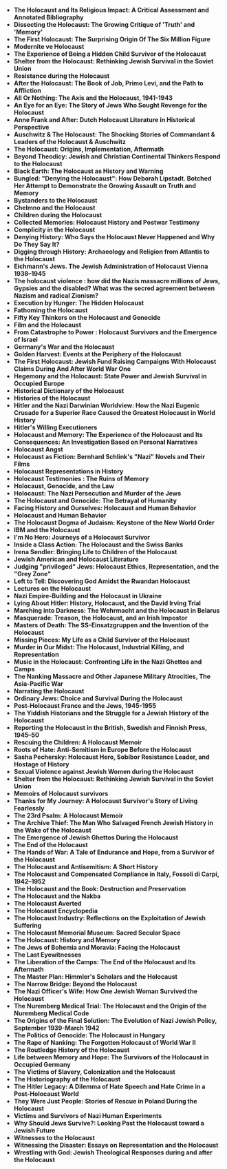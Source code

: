 
<ul>
 <li><b><a target="_blank" href="https://github.com/manjunath5496/114-Eye-Opening-Books-About-the-Holocaust/blob/master/jhl(1).pdf" style="text-decoration:none;">The Holocaust and Its Religious Impact: A Critical Assessment and Annotated Bibliography</a></b></li>
 <li><b><a target="_blank" href="https://github.com/manjunath5496/114-Eye-Opening-Books-About-the-Holocaust/blob/master/jhl(2).pdf" style="text-decoration:none;">Dissecting the Holocaust: The Growing Critique of 'Truth' and 'Memory'  </a></b></li>
                                <li><b><a target="_blank" href="https://github.com/manjunath5496/114-Eye-Opening-Books-About-the-Holocaust/blob/master/jhl(3).pdf" style="text-decoration:none;">The First Holocaust: The Surprising Origin Of The Six Million Figure </a></b></li>
 <li><b><a target="_blank" href="https://github.com/manjunath5496/114-Eye-Opening-Books-About-the-Holocaust/blob/master/jhl(4).pdf" style="text-decoration:none;">Modernite ve Holocaust</a></b></li>                              
<li><b><a target="_blank" href="https://github.com/manjunath5496/114-Eye-Opening-Books-About-the-Holocaust/blob/master/jhl(5).pdf" style="text-decoration:none;">The Experience of Being a Hidden Child Survivor of the Holocaust</a></b></li>
<li><b><a target="_blank" href="https://github.com/manjunath5496/114-Eye-Opening-Books-About-the-Holocaust/blob/master/jhl(6).pdf" style="text-decoration:none;">Shelter from the Holocaust: Rethinking Jewish Survival in the Soviet Union</a></b></li>
                                <li><b><a target="_blank" href="https://github.com/manjunath5496/114-Eye-Opening-Books-About-the-Holocaust/blob/master/jhl(7).pdf" style="text-decoration:none;">Resistance during the Holocaust </a></b></li>
                                <li><b><a target="_blank" href="https://github.com/manjunath5496/114-Eye-Opening-Books-About-the-Holocaust/blob/master/jhl(8).pdf" style="text-decoration:none;">After the Holocaust: The Book of Job, Primo Levi, and the Path to Affliction</a></b></li>      
 
 <li><b><a target="_blank" href="https://github.com/manjunath5496/114-Eye-Opening-Books-About-the-Holocaust/blob/master/jhl(9).pdf" style="text-decoration:none;">All Or Nothing: The Axis and the Holocaust, 1941-1943</a></b></li>                             
<li><b><a target="_blank" href="https://github.com/manjunath5496/114-Eye-Opening-Books-About-the-Holocaust/blob/master/jhl(10).pdf" style="text-decoration:none;">An Eye for an Eye: The Story of Jews Who Sought Revenge for the Holocaust</a></b></li>                                
<li><b><a target="_blank" href="https://github.com/manjunath5496/114-Eye-Opening-Books-About-the-Holocaust/blob/master/jhl(11).pdf" style="text-decoration:none;">Anne Frank and After: Dutch Holocaust Literature in Historical Perspective</a></b></li>
                                <li><b><a target="_blank" href="https://github.com/manjunath5496/114-Eye-Opening-Books-About-the-Holocaust/blob/master/jhl(12).pdf" style="text-decoration:none;">Auschwitz & The Holocaust: The Shocking Stories of Commandant & Leaders of the Holocaust & Auschwitz</a></b></li>
        <li><b><a target="_blank" href="https://github.com/manjunath5496/114-Eye-Opening-Books-About-the-Holocaust/blob/master/jhl(13).pdf" style="text-decoration:none;">The Holocaust: Origins, Implementation, Aftermath</a></b></li>
                                
 <li><b><a target="_blank" href="https://github.com/manjunath5496/114-Eye-Opening-Books-About-the-Holocaust/blob/master/jhl(14).pdf" style="text-decoration:none;">Beyond Theodicy: Jewish and Christian Continental Thinkers Respond to the Holocaust  </a></b></li>                              
<li><b><a target="_blank" href="https://github.com/manjunath5496/114-Eye-Opening-Books-About-the-Holocaust/blob/master/jhl(15).pdf" style="text-decoration:none;">Black Earth: The Holocaust as History and Warning </a></b></li>
<li><b><a target="_blank" href="https://github.com/manjunath5496/114-Eye-Opening-Books-About-the-Holocaust/blob/master/jhl(16).pdf" style="text-decoration:none;">Bungled: "Denying the Holocaust": How Deborah Lipstadt. Botched Her Attempt to Demonstrate the Growing Assault on Truth and Memory</a></b></li>
                              
<li><b><a target="_blank" href="https://github.com/manjunath5496/114-Eye-Opening-Books-About-the-Holocaust/blob/master/jhl(17).pdf" style="text-decoration:none;">Bystanders to the Holocaust</a></b></li>

 <li><b><a target="_blank" href="https://github.com/manjunath5496/114-Eye-Opening-Books-About-the-Holocaust/blob/master/jhl(18).pdf" style="text-decoration:none;">Chelmno and the Holocaust</a></b></li>
 <li><b><a target="_blank" href="https://github.com/manjunath5496/114-Eye-Opening-Books-About-the-Holocaust/blob/master/jhl(19).pdf" style="text-decoration:none;">Children during the Holocaust  </a></b></li>
                                <li><b><a target="_blank" href="https://github.com/manjunath5496/114-Eye-Opening-Books-About-the-Holocaust/blob/master/jhl(20).pdf" style="text-decoration:none;">Collected Memories: Holocaust History and Postwar Testimony </a></b></li>
 <li><b><a target="_blank" href="https://github.com/manjunath5496/114-Eye-Opening-Books-About-the-Holocaust/blob/master/jhl(21).pdf" style="text-decoration:none;">Complicity in the Holocaust </a></b></li>                              
<li><b><a target="_blank" href="https://github.com/manjunath5496/114-Eye-Opening-Books-About-the-Holocaust/blob/master/jhl(22).pdf" style="text-decoration:none;">Denying History: Who Says the Holocaust Never Happened and Why Do They Say It? </a></b></li>
<li><b><a target="_blank" href="https://github.com/manjunath5496/114-Eye-Opening-Books-About-the-Holocaust/blob/master/jhl(23).pdf" style="text-decoration:none;">Digging through History: Archaeology and Religion from Atlantis to the Holocaust</a></b></li>
                                                             
  <li><b><a target="_blank" href="https://github.com/manjunath5496/114-Eye-Opening-Books-About-the-Holocaust/blob/master/jhl(25).pdf" style="text-decoration:none;">Eichmann's Jews. The Jewish Administration of Holocaust Vienna 1938–1945</a></b></li>
 <li><b><a target="_blank" href="https://github.com/manjunath5496/114-Eye-Opening-Books-About-the-Holocaust/blob/master/jhl(26).pdf" style="text-decoration:none;">The holocaust violence : how did the Nazis massacre millions of Jews, Gypsies and the disabled? What was the secred agreement between Nazism and radical Zionism? </a></b></li>
                                <li><b><a target="_blank" href="https://github.com/manjunath5496/114-Eye-Opening-Books-About-the-Holocaust/blob/master/jhl(27).pdf" style="text-decoration:none;">Execution by Hunger: The Hidden Holocaust </a></b></li>
 <li><b><a target="_blank" href="https://github.com/manjunath5496/114-Eye-Opening-Books-About-the-Holocaust/blob/master/jhl(28).pdf" style="text-decoration:none;">Fathoming the Holocaust</a></b></li>                              
<li><b><a target="_blank" href="https://github.com/manjunath5496/114-Eye-Opening-Books-About-the-Holocaust/blob/master/jhl(29).pdf" style="text-decoration:none;">Fifty Key Thinkers on the Holocaust and Genocide</a></b></li>
<li><b><a target="_blank" href="https://github.com/manjunath5496/114-Eye-Opening-Books-About-the-Holocaust/blob/master/jhl(30).pdf" style="text-decoration:none;">Film and the Holocaust</a></b></li>
                                <li><b><a target="_blank" href="https://github.com/manjunath5496/114-Eye-Opening-Books-About-the-Holocaust/blob/master/jhl(31).pdf" style="text-decoration:none;">From Catastrophe to Power : Holocaust Survivors and the Emergence of Israel</a></b></li>
                                <li><b><a target="_blank" href="https://github.com/manjunath5496/114-Eye-Opening-Books-About-the-Holocaust/blob/master/jhl(32).pdf" style="text-decoration:none;">Germany's War and the Holocaust</a></b></li>      
 
 <li><b><a target="_blank" href="https://github.com/manjunath5496/114-Eye-Opening-Books-About-the-Holocaust/blob/master/jhl(33).pdf" style="text-decoration:none;">Golden Harvest: Events at the Periphery of the Holocaust</a></b></li> 
 
 
 
 
<li><b><a target="_blank" href="https://github.com/manjunath5496/114-Eye-Opening-Books-About-the-Holocaust/blob/master/jhl(34).pdf" style="text-decoration:none;">The First Holocaust: Jewish Fund Raising Campaigns With Holocaust Claims During And After World War One</a></b></li>                                
<li><b><a target="_blank" href="https://github.com/manjunath5496/114-Eye-Opening-Books-About-the-Holocaust/blob/master/jhl(35).pdf" style="text-decoration:none;">Hegemony and the Holocaust: State Power and Jewish Survival in Occupied Europe</a></b></li>
                                <li><b><a target="_blank" href="https://github.com/manjunath5496/114-Eye-Opening-Books-About-the-Holocaust/blob/master/jhl(36).pdf" style="text-decoration:none;">Historical Dictionary of the Holocaust</a></b></li>
        <li><b><a target="_blank" href="https://github.com/manjunath5496/114-Eye-Opening-Books-About-the-Holocaust/blob/master/jhl(37).pdf" style="text-decoration:none;">Histories of the Holocaust</a></b></li>
                                
 <li><b><a target="_blank" href="https://github.com/manjunath5496/114-Eye-Opening-Books-About-the-Holocaust/blob/master/jhl(38).pdf" style="text-decoration:none;">Hitler and the Nazi Darwinian Worldview: How the Nazi Eugenic Crusade for a Superior Race Caused the Greatest Holocaust in World History </a></b></li>                              
<li><b><a target="_blank" href="https://github.com/manjunath5496/114-Eye-Opening-Books-About-the-Holocaust/blob/master/jhl(39).pdf" style="text-decoration:none;">Hitler's Willing Executioners </a></b></li>
<li><b><a target="_blank" href="https://github.com/manjunath5496/114-Eye-Opening-Books-About-the-Holocaust/blob/master/jhl(40).pdf" style="text-decoration:none;">Holocaust and Memory: The Experience of the Holocaust and Its Consequences: An Investigation Based on Personal Narratives</a></b></li>
                              
<li><b><a target="_blank" href="https://github.com/manjunath5496/114-Eye-Opening-Books-About-the-Holocaust/blob/master/jhl(41).pdf" style="text-decoration:none;">Holocaust Angst</a></b></li>

 <li><b><a target="_blank" href="https://github.com/manjunath5496/114-Eye-Opening-Books-About-the-Holocaust/blob/master/jhl(42).pdf" style="text-decoration:none;">Holocaust as Fiction: Bernhard Schlink's "Nazi" Novels and Their Films</a></b></li>
 <li><b><a target="_blank" href="https://github.com/manjunath5496/114-Eye-Opening-Books-About-the-Holocaust/blob/master/jhl(43).pdf" style="text-decoration:none;">Holocaust Representations in History  </a></b></li>
                                <li><b><a target="_blank" href="https://github.com/manjunath5496/114-Eye-Opening-Books-About-the-Holocaust/blob/master/jhl(44).pdf" style="text-decoration:none;">Holocaust Testimonies : The Ruins of Memory </a></b></li>
 <li><b><a target="_blank" href="https://github.com/manjunath5496/114-Eye-Opening-Books-About-the-Holocaust/blob/master/jhl(45).pdf" style="text-decoration:none;">Holocaust, Genocide, and the Law</a></b></li>                              
<li><b><a target="_blank" href="https://github.com/manjunath5496/114-Eye-Opening-Books-About-the-Holocaust/blob/master/jhl(46).pdf" style="text-decoration:none;">Holocaust: The Nazi Persecution and Murder of the Jews </a></b></li>
<li><b><a target="_blank" href="https://github.com/manjunath5496/114-Eye-Opening-Books-About-the-Holocaust/blob/master/jhl(47).pdf" style="text-decoration:none;">The Holocaust and Genocide: The Betrayal of Humanity</a></b></li>



<li><b><a target="_blank" href="https://github.com/manjunath5496/114-Eye-Opening-Books-About-the-Holocaust/blob/master/jhl(48).pdf" style="text-decoration:none;">Facing History and Ourselves: Holocaust and Human Behavior</a></b></li>
 <li><b><a target="_blank" href="https://github.com/manjunath5496/114-Eye-Opening-Books-About-the-Holocaust/blob/master/jhl(49).rar" style="text-decoration:none;">Holocaust and Human Behavior  </a></b></li>
                                <li><b><a target="_blank" href="https://github.com/manjunath5496/114-Eye-Opening-Books-About-the-Holocaust/blob/master/jhl(50).pdf" style="text-decoration:none;">The Holocaust Dogma of Judaism: Keystone of the New World Order </a></b></li>
 <li><b><a target="_blank" href="https://github.com/manjunath5496/114-Eye-Opening-Books-About-the-Holocaust/blob/master/jhl(51).pdf" style="text-decoration:none;">IBM and the Holocaust</a></b></li>                              
<li><b><a target="_blank" href="https://github.com/manjunath5496/114-Eye-Opening-Books-About-the-Holocaust/blob/master/jhl(52).pdf" style="text-decoration:none;">I'm No Hero: Journeys of a Holocaust Survivor</a></b></li>
<li><b><a target="_blank" href="https://github.com/manjunath5496/114-Eye-Opening-Books-About-the-Holocaust/blob/master/jhl(53).pdf" style="text-decoration:none;">Inside a Class Action: The Holocaust and the Swiss Banks</a></b></li>
                                <li><b><a target="_blank" href="https://github.com/manjunath5496/114-Eye-Opening-Books-About-the-Holocaust/blob/master/jhl(54).pdf" style="text-decoration:none;">Irena Sendler: Bringing Life to Children of the Holocaust </a></b></li>
                                <li><b><a target="_blank" href="https://github.com/manjunath5496/114-Eye-Opening-Books-About-the-Holocaust/blob/master/jhl(55).pdf" style="text-decoration:none;">Jewish American and Holocaust Literature</a></b></li>      
 
 <li><b><a target="_blank" href="https://github.com/manjunath5496/114-Eye-Opening-Books-About-the-Holocaust/blob/master/jhl(56).pdf" style="text-decoration:none;">Judging "privileged" Jews: Holocaust Ethics, Representation, and the "Grey Zone"</a></b></li>                             
<li><b><a target="_blank" href="https://github.com/manjunath5496/114-Eye-Opening-Books-About-the-Holocaust/blob/master/jhl(57).pdf" style="text-decoration:none;">Left to Tell: Discovering God Amidst the Rwandan Holocaust</a></b></li>                                
<li><b><a target="_blank" href="https://github.com/manjunath5496/114-Eye-Opening-Books-About-the-Holocaust/blob/master/jhl(58).pdf" style="text-decoration:none;">Lectures on the Holocaust</a></b></li>
                                <li><b><a target="_blank" href="https://github.com/manjunath5496/114-Eye-Opening-Books-About-the-Holocaust/blob/master/jhl(59).pdf" style="text-decoration:none;">Nazi Empire-Building and the Holocaust in Ukraine</a></b></li>
        <li><b><a target="_blank" href="https://github.com/manjunath5496/114-Eye-Opening-Books-About-the-Holocaust/blob/master/jhl(60).pdf" style="text-decoration:none;">Lying About Hitler: History, Holocaust, and the David Irving Trial</a></b></li>
                                
 <li><b><a target="_blank" href="https://github.com/manjunath5496/114-Eye-Opening-Books-About-the-Holocaust/blob/master/jhl(61).pdf" style="text-decoration:none;">Marching into Darkness: The Wehrmacht and the Holocaust in Belarus  </a></b></li>                              
<li><b><a target="_blank" href="https://github.com/manjunath5496/114-Eye-Opening-Books-About-the-Holocaust/blob/master/jhl(62).pdf" style="text-decoration:none;">Masquerade: Treason, the Holocaust, and an Irish Impostor </a></b></li>
<li><b><a target="_blank" href="https://github.com/manjunath5496/114-Eye-Opening-Books-About-the-Holocaust/blob/master/jhl(63).pdf" style="text-decoration:none;">Masters of Death: The SS-Einsatzgruppen and the Invention of the Holocaust</a></b></li>
                              
<li><b><a target="_blank" href="https://github.com/manjunath5496/114-Eye-Opening-Books-About-the-Holocaust/blob/master/jhl(64).pdf" style="text-decoration:none;">Missing Pieces: My Life as a Child Survivor of the Holocaust</a></b></li>

 <li><b><a target="_blank" href="https://github.com/manjunath5496/114-Eye-Opening-Books-About-the-Holocaust/blob/master/jhl(65).pdf" style="text-decoration:none;">Murder in Our Midst: The Holocaust, Industrial Killing, and Representation</a></b></li>
 <li><b><a target="_blank" href="https://github.com/manjunath5496/114-Eye-Opening-Books-About-the-Holocaust/blob/master/jhl(66).pdf" style="text-decoration:none;">Music in the Holocaust: Confronting Life in the Nazi Ghettos and Camps  </a></b></li>
                                <li><b><a target="_blank" href="https://github.com/manjunath5496/114-Eye-Opening-Books-About-the-Holocaust/blob/master/jhl(67).pdf" style="text-decoration:none;">The Nanking Massacre and Other Japanese Military Atrocities, The Asia-Pacific War </a></b></li>
 <li><b><a target="_blank" href="https://github.com/manjunath5496/114-Eye-Opening-Books-About-the-Holocaust/blob/master/jhl(68).pdf" style="text-decoration:none;">Narrating the Holocaust </a></b></li>                              
<li><b><a target="_blank" href="https://github.com/manjunath5496/114-Eye-Opening-Books-About-the-Holocaust/blob/master/jhl(69).pdf" style="text-decoration:none;">Ordinary Jews: Choice and Survival During the Holocaust </a></b></li>
<li><b><a target="_blank" href="https://github.com/manjunath5496/114-Eye-Opening-Books-About-the-Holocaust/blob/master/jhl(70).pdf" style="text-decoration:none;">Post-Holocaust France and the Jews, 1945-1955</a></b></li>
                                                             
  <li><b><a target="_blank" href="https://github.com/manjunath5496/114-Eye-Opening-Books-About-the-Holocaust/blob/master/jhl(71).pdf" style="text-decoration:none;">The Yiddish Historians and the Struggle for a Jewish History of the Holocaust</a></b></li>
 <li><b><a target="_blank" href="https://github.com/manjunath5496/114-Eye-Opening-Books-About-the-Holocaust/blob/master/jhl(72).pdf" style="text-decoration:none;">Reporting the Holocaust in the British, Swedish and Finnish Press, 1945–50 </a></b></li>
                                <li><b><a target="_blank" href="https://github.com/manjunath5496/114-Eye-Opening-Books-About-the-Holocaust/blob/master/jhl(73).pdf" style="text-decoration:none;">Rescuing the Children: A Holocaust Memoir </a></b></li>
 <li><b><a target="_blank" href="https://github.com/manjunath5496/114-Eye-Opening-Books-About-the-Holocaust/blob/master/jhl(74).pdf" style="text-decoration:none;">Roots of Hate: Anti-Semitism in Europe Before the Holocaust</a></b></li>                              
<li><b><a target="_blank" href="https://github.com/manjunath5496/114-Eye-Opening-Books-About-the-Holocaust/blob/master/jhl(75).pdf" style="text-decoration:none;">Sasha Pechersky: Holocaust Hero, Sobibor Resistance Leader, and Hostage of History</a></b></li>
<li><b><a target="_blank" href="https://github.com/manjunath5496/114-Eye-Opening-Books-About-the-Holocaust/blob/master/jhl(76).pdf" style="text-decoration:none;">Sexual Violence against Jewish Women during the Holocaust</a></b></li>
                                <li><b><a target="_blank" href="https://github.com/manjunath5496/114-Eye-Opening-Books-About-the-Holocaust/blob/master/jhl(77).pdf" style="text-decoration:none;">Shelter from the Holocaust: Rethinking Jewish Survival in the Soviet Union</a></b></li>
                                <li><b><a target="_blank" href="https://github.com/manjunath5496/114-Eye-Opening-Books-About-the-Holocaust/blob/master/jhl(78).pdf" style="text-decoration:none;">Memoirs of Holocaust survivors</a></b></li>      
 
 <li><b><a target="_blank" href="https://github.com/manjunath5496/114-Eye-Opening-Books-About-the-Holocaust/blob/master/jhl(79).pdf" style="text-decoration:none;">Thanks for My Journey: A Holocaust Survivor's Story of Living Fearlessly</a></b></li> 
 
 
 
 
<li><b><a target="_blank" href="https://github.com/manjunath5496/114-Eye-Opening-Books-About-the-Holocaust/blob/master/jhl(80).pdf" style="text-decoration:none;">The 23rd Psalm: A Holocaust Memoir</a></b></li>                                
<li><b><a target="_blank" href="https://github.com/manjunath5496/114-Eye-Opening-Books-About-the-Holocaust/blob/master/jhl(81).pdf" style="text-decoration:none;">The Archive Thief: The Man Who Salvaged French Jewish History in the Wake of the Holocaust </a></b></li>
                                <li><b><a target="_blank" href="https://github.com/manjunath5496/114-Eye-Opening-Books-About-the-Holocaust/blob/master/jhl(82).pdf" style="text-decoration:none;">The Emergence of Jewish Ghettos During the Holocaust</a></b></li>
        <li><b><a target="_blank" href="https://github.com/manjunath5496/114-Eye-Opening-Books-About-the-Holocaust/blob/master/jhl(83).pdf" style="text-decoration:none;">The End of the Holocaust</a></b></li>
                                
 <li><b><a target="_blank" href="https://github.com/manjunath5496/114-Eye-Opening-Books-About-the-Holocaust/blob/master/jhl(84).pdf" style="text-decoration:none;">The Hands of War: A Tale of Endurance and Hope, from a Survivor of the Holocaust </a></b></li>                              
<li><b><a target="_blank" href="https://github.com/manjunath5496/114-Eye-Opening-Books-About-the-Holocaust/blob/master/jhl(85).pdf" style="text-decoration:none;">The Holocaust and Antisemitism: A Short History </a></b></li>
<li><b><a target="_blank" href="https://github.com/manjunath5496/114-Eye-Opening-Books-About-the-Holocaust/blob/master/jhl(86).pdf" style="text-decoration:none;">The Holocaust and Compensated Compliance in Italy, Fossoli di Carpi, 1942–1952</a></b></li>
                              
<li><b><a target="_blank" href="https://github.com/manjunath5496/114-Eye-Opening-Books-About-the-Holocaust/blob/master/jhl(87).pdf" style="text-decoration:none;">The Holocaust and the Book: Destruction and Preservation</a></b></li>

 <li><b><a target="_blank" href="https://github.com/manjunath5496/114-Eye-Opening-Books-About-the-Holocaust/blob/master/jhl(88).pdf" style="text-decoration:none;">The Holocaust and the Nakba</a></b></li>
 <li><b><a target="_blank" href="https://github.com/manjunath5496/114-Eye-Opening-Books-About-the-Holocaust/blob/master/jhl(89).pdf" style="text-decoration:none;">The Holocaust Averted  </a></b></li>
                                <li><b><a target="_blank" href="https://github.com/manjunath5496/114-Eye-Opening-Books-About-the-Holocaust/blob/master/jhl(90).pdf" style="text-decoration:none;">The Holocaust Encyclopedia</a></b></li>
 <li><b><a target="_blank" href="https://github.com/manjunath5496/114-Eye-Opening-Books-About-the-Holocaust/blob/master/jhl(91).pdf" style="text-decoration:none;">The Holocaust Industry: Reflections on the Exploitation of Jewish Suffering</a></b></li>                              
<li><b><a target="_blank" href="https://github.com/manjunath5496/114-Eye-Opening-Books-About-the-Holocaust/blob/master/jhl(92).pdf" style="text-decoration:none;">The Holocaust Memorial Museum: Sacred Secular Space </a></b></li>
<li><b><a target="_blank" href="https://github.com/manjunath5496/114-Eye-Opening-Books-About-the-Holocaust/blob/master/jhl(93).pdf" style="text-decoration:none;">The Holocaust: History and Memory</a></b></li>


<li><b><a target="_blank" href="https://github.com/manjunath5496/114-Eye-Opening-Books-About-the-Holocaust/blob/master/jhl(94).pdf" style="text-decoration:none;">The Jews of Bohemia and Moravia: Facing the Holocaust</a></b></li>                                
<li><b><a target="_blank" href="https://github.com/manjunath5496/114-Eye-Opening-Books-About-the-Holocaust/blob/master/jhl(95).pdf" style="text-decoration:none;">The Last Eyewitnesses </a></b></li>
                                <li><b><a target="_blank" href="https://github.com/manjunath5496/114-Eye-Opening-Books-About-the-Holocaust/blob/master/jhl(96).pdf" style="text-decoration:none;">The Liberation of the Camps: The End of the Holocaust and Its Aftermath</a></b></li>
        <li><b><a target="_blank" href="https://github.com/manjunath5496/114-Eye-Opening-Books-About-the-Holocaust/blob/master/jhl(97).pdf" style="text-decoration:none;">The Master Plan: Himmler's Scholars and the Holocaust</a></b></li>
                                
 <li><b><a target="_blank" href="https://github.com/manjunath5496/114-Eye-Opening-Books-About-the-Holocaust/blob/master/jhl(98).pdf" style="text-decoration:none;">The Narrow Bridge: Beyond the Holocaust  </a></b></li>                              
<li><b><a target="_blank" href="https://github.com/manjunath5496/114-Eye-Opening-Books-About-the-Holocaust/blob/master/jhl(99).pdf" style="text-decoration:none;">The Nazi Officer's Wife: How One Jewish Woman Survived the Holocaust </a></b></li>
<li><b><a target="_blank" href="https://github.com/manjunath5496/114-Eye-Opening-Books-About-the-Holocaust/blob/master/jhl(100).pdf" style="text-decoration:none;">The Nuremberg Medical Trial: The Holocaust and the Origin of the Nuremberg Medical Code</a></b></li>
                              
<li><b><a target="_blank" href="https://github.com/manjunath5496/114-Eye-Opening-Books-About-the-Holocaust/blob/master/jhl(101).pdf" style="text-decoration:none;">The Origins of the Final Solution: The Evolution of Nazi Jewish Policy, September 1939-March 1942</a></b></li>

 <li><b><a target="_blank" href="https://github.com/manjunath5496/114-Eye-Opening-Books-About-the-Holocaust/blob/master/jhl(102).pdf" style="text-decoration:none;">The Politics of Genocide: The Holocaust in Hungary</a></b></li>
 <li><b><a target="_blank" href="https://github.com/manjunath5496/114-Eye-Opening-Books-About-the-Holocaust/blob/master/jhl(103).pdf" style="text-decoration:none;">The Rape of Nanking: The Forgotten Holocaust of World War II   </a></b></li>
                                <li><b><a target="_blank" href="https://github.com/manjunath5496/114-Eye-Opening-Books-About-the-Holocaust/blob/master/jhl(104).pdf" style="text-decoration:none;">The Routledge History of the Holocaust</a></b></li>
 <li><b><a target="_blank" href="https://github.com/manjunath5496/114-Eye-Opening-Books-About-the-Holocaust/blob/master/jhl(105).pdf" style="text-decoration:none;">Life between Memory and Hope: The Survivors of the Holocaust in Occupied Germany</a></b></li>                              
<li><b><a target="_blank" href="https://github.com/manjunath5496/114-Eye-Opening-Books-About-the-Holocaust/blob/master/jhl(106).pdf" style="text-decoration:none;">The Victims of Slavery, Colonization and the Holocaust </a></b></li>
<li><b><a target="_blank" href="https://github.com/manjunath5496/114-Eye-Opening-Books-About-the-Holocaust/blob/master/jhl(107).pdf" style="text-decoration:none;">The Historiography of the Holocaust</a></b></li>


 <li><b><a target="_blank" href="https://github.com/manjunath5496/114-Eye-Opening-Books-About-the-Holocaust/blob/master/jhl(108).pdf" style="text-decoration:none;">The Hitler Legacy: A Dilemma of Hate Speech and Hate Crime in a Post-Holocaust World</a></b></li>
 <li><b><a target="_blank" href="https://github.com/manjunath5496/114-Eye-Opening-Books-About-the-Holocaust/blob/master/jhl(109).pdf" style="text-decoration:none;">They Were Just People: Stories of Rescue in Poland During the Holocaust   </a></b></li>
                                <li><b><a target="_blank" href="https://github.com/manjunath5496/114-Eye-Opening-Books-About-the-Holocaust/blob/master/jhl(110).pdf" style="text-decoration:none;">Victims and Survivors of Nazi Human Experiments</a></b></li>
 <li><b><a target="_blank" href="https://github.com/manjunath5496/114-Eye-Opening-Books-About-the-Holocaust/blob/master/jhl(111).pdf" style="text-decoration:none;">Why Should Jews Survive?: Looking Past the Holocaust toward a Jewish Future</a></b></li>                              
<li><b><a target="_blank" href="https://github.com/manjunath5496/114-Eye-Opening-Books-About-the-Holocaust/blob/master/jhl(112).pdf" style="text-decoration:none;">Witnesses to the Holocaust  </a></b></li>
<li><b><a target="_blank" href="https://github.com/manjunath5496/114-Eye-Opening-Books-About-the-Holocaust/blob/master/jhl(113).pdf" style="text-decoration:none;">Witnessing the Disaster: Essays on Representation and the Holocaust</a></b></li>

<li><b><a target="_blank" href="https://github.com/manjunath5496/114-Eye-Opening-Books-About-the-Holocaust/blob/master/jhl(114).pdf" style="text-decoration:none;">Wrestling with God: Jewish Theological Responses during and after the Holocaust</a></b></li>







 
 </ul>
